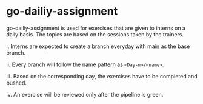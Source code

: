 # go-dailiy-assignment

go-dailiy-assignment is used for exercises that are given to interns on a daily basis. The topics are based on the sessions taken by the trainers. 

i.   Interns are expected to create a branch everyday with main as the base branch. 

ii.  Every branch will follow the name pattern as `<Day-n>/<name>`. 

iii. Based on the corresponding day, the exercises have to be completed and pushed.  

iv.  An exercise will be reviewed only after the pipeline is green. 
